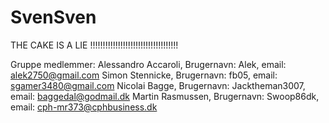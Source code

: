 # SvenSven
THE CAKE IS A LIE !!!!!!!!!!!!!!!!!!!!!!!!!!!!!!!!!!!


Gruppe medlemmer:
Alessandro Accaroli, Brugernavn: Alek, email: alek2750@gmail.com
Simon Stennicke, Brugernavn: fb05, email: sgamer3480@gmail.com
Nicolai Bagge, Brugernavn: Jacktheman3007, email: baggedal@godmail.dk
Martin Rasmussen, Brugernavn: Swoop86dk, email: cph-mr373@cphbusiness.dk
